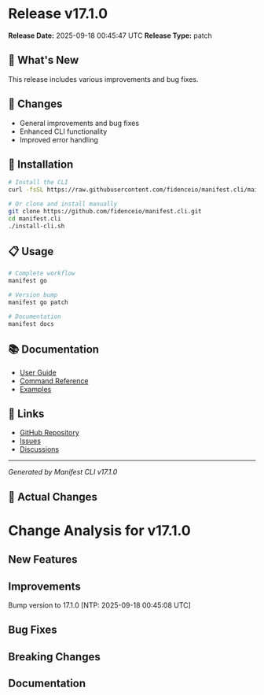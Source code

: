 # Release v17.1.0

**Release Date:** 2025-09-18 00:45:47 UTC
**Release Type:** patch

## 🎯 What's New

This release includes various improvements and bug fixes.

## 🔧 Changes

- General improvements and bug fixes
- Enhanced CLI functionality
- Improved error handling

## 🚀 Installation

```bash
# Install the CLI
curl -fsSL https://raw.githubusercontent.com/fidenceio/manifest.cli/main/install-cli.sh | bash

# Or clone and install manually
git clone https://github.com/fidenceio/manifest.cli.git
cd manifest.cli
./install-cli.sh
```

## 📋 Usage

```bash
# Complete workflow
manifest go

# Version bump
manifest go patch

# Documentation
manifest docs
```

## 📚 Documentation

- [User Guide](docs/USER_GUIDE.md)
- [Command Reference](docs/COMMAND_REFERENCE.md)
- [Examples](docs/EXAMPLES.md)

## 🔗 Links

- [GitHub Repository](https://github.com/fidenceio/fidenceio.manifest.cli)
- [Issues](https://github.com/fidenceio/fidenceio.manifest.cli/issues)
- [Discussions](https://github.com/fidenceio/fidenceio.manifest.cli/discussions)

---
*Generated by Manifest CLI v17.1.0*

## 🔧 Actual Changes

# Change Analysis for v17.1.0

## New Features

## Improvements
Bump version to 17.1.0 [NTP: 2025-09-18 00:45:08 UTC]

## Bug Fixes

## Breaking Changes

## Documentation
